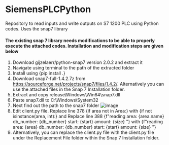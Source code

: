 # SiemensPLCPython
Repository to read inputs and write outputs on S7 1200 PLC using Python codes. Uses the snap7 library

#### The existing snap 7 library needs modifications to be able to properly execute the attached codes. Installation and modification steps are given below

1. Download gijzelaerr/python-snap7 version 2.0.2 and extract it
2. Navigate using terminal to the path of the extracted folder
3. Install using {pip install .}
4. Download snap7-full-1.4.2.7z from https://sourceforge.net/projects/snap7/files/1.4.2/. Alternatively you can use the attached files in the Snap 7 Installation folder.
5. Extract and copy release\Windows\Win64\snap7.dll
6. Paste snap7.dll to C:\Windows\System32
7. Next find out the path to the snap7 folder
![image](https://github.com/user-attachments/assets/c7b37094-5346-497c-8cdc-4efa6edfc23c)
8. Edit client.py file. Replace line 378 {if area not in Area:} with {if not isinstance(area, int):} and Replace line 388 {f"reading area: {area.name} db_number: {db_number} start: {start} amount: {size} "} with {f"reading area: {area} db_number: {db_number} start: {start} amount: {size} "}
9. Alternatively, you can replace the client.py file with the client.py file under the Replacement File folder within the Snap 7 Installation folder.

